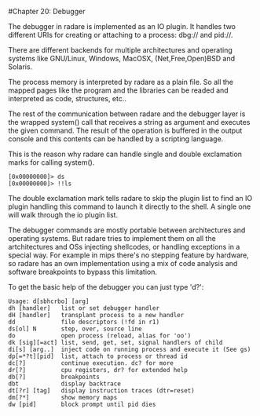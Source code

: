 #Chapter 20: Debugger

The debugger in radare is implemented as an IO plugin. It handles two different URIs for creating or attaching to a process: dbg:// and pid://.

There are different backends for multiple architectures and operating systems like GNU/Linux, Windows, MacOSX, (Net,Free,Open)BSD and Solaris.

The process memory is interpreted by radare as a plain file. So all the mapped pages like the program and the libraries can be readed and interpreted as code, structures, etc..

The rest of the communication between radare and the debugger layer is the wrapped system() call that receives a string as argument and executes the given command. The result of the operation is buffered in the output console and this contents can be handled by a scripting language.

This is the reason why radare can handle single and double exclamation marks for calling system().

    [0x00000000]> ds
    [0x00000000]> !!ls
The double exclamation mark tells radare to skip the plugin list to find an IO plugin handling this command to launch it directly to the shell. A single one will walk through the io plugin list.

The debugger commands are mostly portable between architectures and operating systems. But radare tries to implement them on all the artchitectures and OSs injecting shellcodes, or handling exceptions in a special way. For example in mips there's no stepping feature by hardware, so radare has an own implementation using a mix of code analysis and software breakpoints to bypass this limitation.

To get the basic help of the debugger you can just type 'd?':

    Usage: d[sbhcrbo] [arg]
    dh [handler]   list or set debugger handler
    dH [handler]   transplant process to a new handler
    dd             file descriptors (!fd in r1)
    ds[ol] N       step, over, source line
    do             open process (reload, alias for 'oo')
    dk [sig][=act] list, send, get, set, signal handlers of child
    di[s] [arg..]  inject code on running process and execute it (See gs)
    dp[=*?t][pid]  list, attach to process or thread id
    dc[?]          continue execution. dc? for more
    dr[?]          cpu registers, dr? for extended help
    db[?]          breakpoints
    dbt            display backtrace
    dt[?r] [tag]   display instruction traces (dtr=reset)
    dm[?*]         show memory maps
    dw [pid]       block prompt until pid dies


